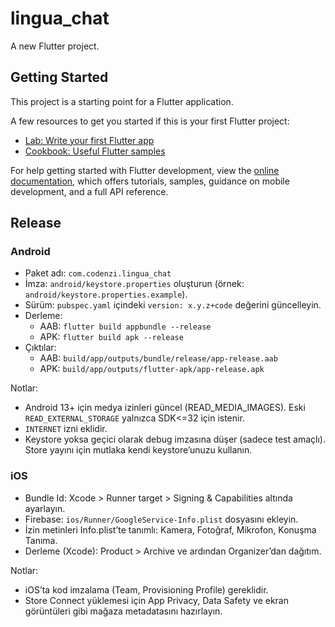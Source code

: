 # lingua_chat

A new Flutter project.

## Getting Started

This project is a starting point for a Flutter application.

A few resources to get you started if this is your first Flutter project:

- [Lab: Write your first Flutter app](https://docs.flutter.dev/get-started/codelab)
- [Cookbook: Useful Flutter samples](https://docs.flutter.dev/cookbook)

For help getting started with Flutter development, view the
[online documentation](https://docs.flutter.dev/), which offers tutorials,
samples, guidance on mobile development, and a full API reference.

## Release

### Android
- Paket adı: `com.codenzi.lingua_chat`
- İmza: `android/keystore.properties` oluşturun (örnek: `android/keystore.properties.example`).
- Sürüm: `pubspec.yaml` içindeki `version: x.y.z+code` değerini güncelleyin.
- Derleme:
  - AAB: `flutter build appbundle --release`
  - APK: `flutter build apk --release`
- Çıktılar:
  - AAB: `build/app/outputs/bundle/release/app-release.aab`
  - APK: `build/app/outputs/flutter-apk/app-release.apk`

Notlar:
- Android 13+ için medya izinleri güncel (READ_MEDIA_IMAGES). Eski `READ_EXTERNAL_STORAGE` yalnızca SDK<=32 için istenir.
- `INTERNET` izni eklidir.
- Keystore yoksa geçici olarak debug imzasına düşer (sadece test amaçlı). Store yayını için mutlaka kendi keystore’unuzu kullanın.

### iOS
- Bundle Id: Xcode > Runner target > Signing & Capabilities altında ayarlayın.
- Firebase: `ios/Runner/GoogleService-Info.plist` dosyasını ekleyin.
- İzin metinleri Info.plist’te tanımlı: Kamera, Fotoğraf, Mikrofon, Konuşma Tanıma.
- Derleme (Xcode): Product > Archive ve ardından Organizer’dan dağıtım.

Notlar:
- iOS’ta kod imzalama (Team, Provisioning Profile) gereklidir.
- Store Connect yüklemesi için App Privacy, Data Safety ve ekran görüntüleri gibi mağaza metadatasını hazırlayın.
